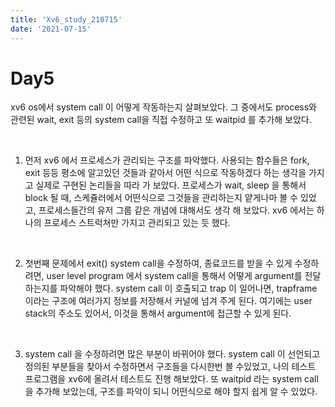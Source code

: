 ```yaml
---
title: 'Xv6_study_210715'
date: '2021-07-15'
---
```


# Day5  
xv6 os에서 system call 이 어떻게 작동하는지 살펴보았다. 그 중에서도 process와 관련된 wait, exit 등의 system call을 직접 수정하고 또 waitpid 를 추가해 보았다. 

<br>

1. 먼저 xv6 에서 프로세스가 관리되는 구조를 파악했다. 사용되는 함수들은 fork, exit 등등 평소에 알고있던 것들과 같아서 어떤 식으로 작동하겠다 하는 생각을 가지고 실제로 구현된 논리들을 따라 가 보았다. 프로세스가 wait, sleep 을 통해서 block 될 때, 스케쥴러에서 어떤식으로 그것들을 관리하는지 얕게나마 볼 수 있었고, 프로세스들간의 유저 그룹 같은 개념에 대해서도 생각 해 보았다. xv6 에서는 하나의 프로세스 스트럭쳐만 가지고 관리되고 있는 듯 했다. 
<br>

2. 첫번째 문제에서 exit() system call을 수정하여, 종료코드를 받을 수 있게 수정하려면, user level program 에서 system call을 통해서 어떻게 argument를 전달하는지를 파악해야 했다. system call 이 호출되고 trap 이 일어나면, trapframe 이라는 구조에 여러가지 정보를 저장해서 커널에 넘겨 주게 된다. 여기에는 user stack의 주소도 있어서, 이것을 통해서 argument에 접근할 수 있게 된다. 
<br>

3. system call 을 수정하려면 많은 부분이 바뀌어야 했다. system call 이 선언되고 정의된 부분들을 찾아서 수정하면서 구조들을 다시한번 볼 수있었고, 나의 테스트 프로그램을 xv6에 올려서 테스트도 진행 해보았다. 또 waitpid 라는 system call을 추가해 보았는데, 구조를 파악이 되니 어떤식으로 해야 할지 쉽게 알 수 있었다.